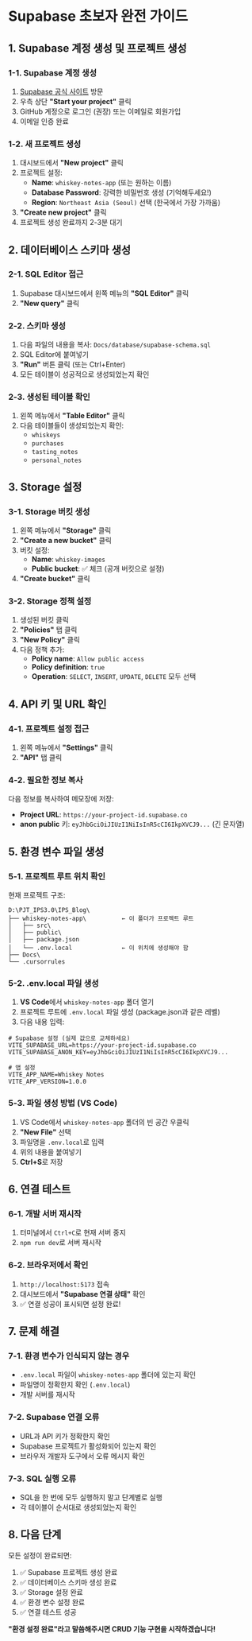 # Supabase 초보자 완전 가이드

## 1. Supabase 계정 생성 및 프로젝트 생성

### 1-1. Supabase 계정 생성
1. [Supabase 공식 사이트](https://supabase.com/) 방문
2. 우측 상단 **"Start your project"** 클릭
3. GitHub 계정으로 로그인 (권장) 또는 이메일로 회원가입
4. 이메일 인증 완료

### 1-2. 새 프로젝트 생성
1. 대시보드에서 **"New project"** 클릭
2. 프로젝트 설정:
   - **Name**: `whiskey-notes-app` (또는 원하는 이름)
   - **Database Password**: 강력한 비밀번호 생성 (기억해두세요!)
   - **Region**: `Northeast Asia (Seoul)` 선택 (한국에서 가장 가까움)
3. **"Create new project"** 클릭
4. 프로젝트 생성 완료까지 2-3분 대기

## 2. 데이터베이스 스키마 생성

### 2-1. SQL Editor 접근
1. Supabase 대시보드에서 왼쪽 메뉴의 **"SQL Editor"** 클릭
2. **"New query"** 클릭

### 2-2. 스키마 생성
1. 다음 파일의 내용을 복사: `Docs/database/supabase-schema.sql`
2. SQL Editor에 붙여넣기
3. **"Run"** 버튼 클릭 (또는 Ctrl+Enter)
4. 모든 테이블이 성공적으로 생성되었는지 확인

### 2-3. 생성된 테이블 확인
1. 왼쪽 메뉴에서 **"Table Editor"** 클릭
2. 다음 테이블들이 생성되었는지 확인:
   - `whiskeys`
   - `purchases`
   - `tasting_notes`
   - `personal_notes`

## 3. Storage 설정

### 3-1. Storage 버킷 생성
1. 왼쪽 메뉴에서 **"Storage"** 클릭
2. **"Create a new bucket"** 클릭
3. 버킷 설정:
   - **Name**: `whiskey-images`
   - **Public bucket**: ✅ 체크 (공개 버킷으로 설정)
4. **"Create bucket"** 클릭

### 3-2. Storage 정책 설정
1. 생성된 버킷 클릭
2. **"Policies"** 탭 클릭
3. **"New Policy"** 클릭
4. 다음 정책 추가:
   - **Policy name**: `Allow public access`
   - **Policy definition**: `true`
   - **Operation**: `SELECT`, `INSERT`, `UPDATE`, `DELETE` 모두 선택

## 4. API 키 및 URL 확인

### 4-1. 프로젝트 설정 접근
1. 왼쪽 메뉴에서 **"Settings"** 클릭
2. **"API"** 탭 클릭

### 4-2. 필요한 정보 복사
다음 정보를 복사하여 메모장에 저장:
- **Project URL**: `https://your-project-id.supabase.co`
- **anon public** 키: `eyJhbGciOiJIUzI1NiIsInR5cCI6IkpXVCJ9...` (긴 문자열)

## 5. 환경 변수 파일 생성

### 5-1. 프로젝트 루트 위치 확인
현재 프로젝트 구조:
```
D:\PJT_IPS3.0\IPS_Blog\
├── whiskey-notes-app\          ← 이 폴더가 프로젝트 루트
│   ├── src\
│   ├── public\
│   ├── package.json
│   └── .env.local              ← 이 위치에 생성해야 함
├── Docs\
└── .cursorrules
```

### 5-2. .env.local 파일 생성
1. **VS Code**에서 `whiskey-notes-app` 폴더 열기
2. 프로젝트 루트에 `.env.local` 파일 생성 (package.json과 같은 레벨)
3. 다음 내용 입력:

```env
# Supabase 설정 (실제 값으로 교체하세요)
VITE_SUPABASE_URL=https://your-project-id.supabase.co
VITE_SUPABASE_ANON_KEY=eyJhbGciOiJIUzI1NiIsInR5cCI6IkpXVCJ9...

# 앱 설정
VITE_APP_NAME=Whiskey Notes
VITE_APP_VERSION=1.0.0
```

### 5-3. 파일 생성 방법 (VS Code)
1. VS Code에서 `whiskey-notes-app` 폴더의 빈 공간 우클릭
2. **"New File"** 선택
3. 파일명을 `.env.local`로 입력
4. 위의 내용을 붙여넣기
5. **Ctrl+S**로 저장

## 6. 연결 테스트

### 6-1. 개발 서버 재시작
1. 터미널에서 `Ctrl+C`로 현재 서버 중지
2. `npm run dev`로 서버 재시작

### 6-2. 브라우저에서 확인
1. `http://localhost:5173` 접속
2. 대시보드에서 **"Supabase 연결 상태"** 확인
3. ✅ 연결 성공이 표시되면 설정 완료!

## 7. 문제 해결

### 7-1. 환경 변수가 인식되지 않는 경우
- `.env.local` 파일이 `whiskey-notes-app` 폴더에 있는지 확인
- 파일명이 정확한지 확인 (`.env.local`)
- 개발 서버를 재시작

### 7-2. Supabase 연결 오류
- URL과 API 키가 정확한지 확인
- Supabase 프로젝트가 활성화되어 있는지 확인
- 브라우저 개발자 도구에서 오류 메시지 확인

### 7-3. SQL 실행 오류
- SQL을 한 번에 모두 실행하지 말고 단계별로 실행
- 각 테이블이 순서대로 생성되었는지 확인

## 8. 다음 단계

모든 설정이 완료되면:
1. ✅ Supabase 프로젝트 생성 완료
2. ✅ 데이터베이스 스키마 생성 완료
3. ✅ Storage 설정 완료
4. ✅ 환경 변수 설정 완료
5. ✅ 연결 테스트 성공

**"환경 설정 완료"라고 말씀해주시면 CRUD 기능 구현을 시작하겠습니다!**

